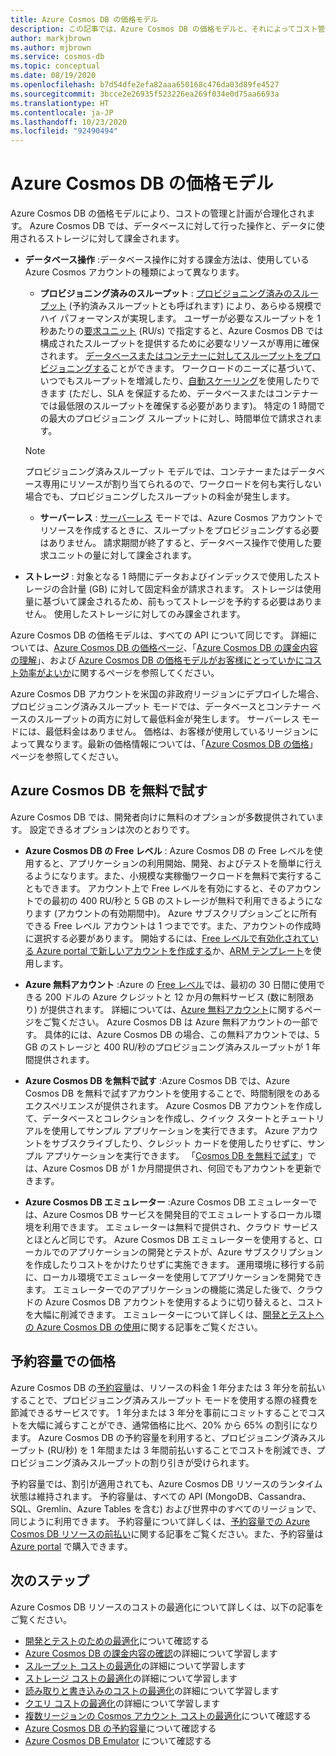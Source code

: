 ```yaml
---
title: Azure Cosmos DB の価格モデル
description: この記事では、Azure Cosmos DB の価格モデルと、それによってコスト管理とコスト計画がどのように合理化されるかについて説明します。
author: markjbrown
ms.author: mjbrown
ms.service: cosmos-db
ms.topic: conceptual
ms.date: 08/19/2020
ms.openlocfilehash: b7d54dfe2efa82aaa650168c476da03d89fe4527
ms.sourcegitcommit: 3bcce2e26935f523226ea269f034e0d75aa6693a
ms.translationtype: HT
ms.contentlocale: ja-JP
ms.lasthandoff: 10/23/2020
ms.locfileid: "92490494"
---
```

# <a name="pricing-model-in-azure-cosmos-db"></a>Azure Cosmos DB の価格モデル

Azure Cosmos DB の価格モデルにより、コストの管理と計画が合理化されます。 Azure Cosmos DB では、データベースに対して行った操作と、データに使用されるストレージに対して課金されます。

- **データベース操作** :データベース操作に対する課金方法は、使用している Azure Cosmos アカウントの種類によって異なります。

  - **プロビジョニング済みのスループット** : [プロビジョニング済みのスループット](set-throughput.md) (予約済みスループットとも呼ばれます) により、あらゆる規模でハイ パフォーマンスが実現します。 ユーザーが必要なスループットを 1 秒あたりの[要求ユニット](request-units.md) (RU/s) で指定すると、Azure Cosmos DB では構成されたスループットを提供するために必要なリソースが専用に確保されます。 [データベースまたはコンテナーに対してスループットをプロビジョニングする](set-throughput.md)ことができます。 ワークロードのニーズに基づいて、いつでもスループットを増減したり、[自動スケーリング](provision-throughput-autoscale.md)を使用したりできます (ただし、SLA を保証するため、データベースまたはコンテナーでは最低限のスループットを確保する必要があります)。 特定の 1 時間での最大のプロビジョニング スループットに対し、時間単位で請求されます。

   > [!NOTE]
   > プロビジョニング済みスループット モデルでは、コンテナーまたはデータベース専用にリソースが割り当てられるので、ワークロードを何も実行しない場合でも、プロビジョニングしたスループットの料金が発生します。

  - **サーバーレス** : [サーバーレス](serverless.md) モードでは、Azure Cosmos アカウントでリソースを作成するときに、スループットをプロビジョニングする必要はありません。 請求期間が終了すると、データベース操作で使用した要求ユニットの量に対して課金されます。

- **ストレージ** : 対象となる 1 時間にデータおよびインデックスで使用したストレージの合計量 (GB) に対して固定料金が請求されます。 ストレージは使用量に基づいて課金されるため、前もってストレージを予約する必要はありません。 使用したストレージに対してのみ課金されます。

Azure Cosmos DB の価格モデルは、すべての API について同じです。 詳細については、[Azure Cosmos DB の価格ページ](https://azure.microsoft.com/pricing/details/cosmos-db/)、「[Azure Cosmos DB の課金内容の理解](understand-your-bill.md)」、および [Azure Cosmos DB の価格モデルがお客様にとっていかにコスト効率がよいか](total-cost-ownership.md)に関するページを参照してください。

Azure Cosmos DB アカウントを米国の非政府リージョンにデプロイした場合、プロビジョニング済みスループット モードでは、データベースとコンテナー ベースのスループットの両方に対して最低料金が発生します。 サーバーレス モードには、最低料金はありません。 価格は、お客様が使用しているリージョンによって異なります。最新の価格情報については、「[Azure Cosmos DB の価格](https://azure.microsoft.com/pricing/details/cosmos-db/)」ページを参照してください。

## <a name="try-azure-cosmos-db-for-free"></a>Azure Cosmos DB を無料で試す

Azure Cosmos DB では、開発者向けに無料のオプションが多数提供されています。 設定できるオプションは次のとおりです。

* **Azure Cosmos DB の Free レベル** : Azure Cosmos DB の Free レベルを使用すると、アプリケーションの利用開始、開発、およびテストを簡単に行えるようになります。また、小規模な実稼働ワークロードを無料で実行することもできます。 アカウント上で Free レベルを有効にすると、そのアカウントでの最初の 400 RU/秒と 5 GB のストレージが無料で利用できるようになります (アカウントの有効期間中)。 Azure サブスクリプションごとに所有できる Free レベル アカウントは 1 つまでです。また、アカウントの作成時に選択する必要があります。 開始するには、[Free レベルで有効化されている Azure portal で新しいアカウントを作成する](create-cosmosdb-resources-portal.md)か、[ARM テンプレート](./manage-with-templates.md#free-tier)を使用します。

* **Azure 無料アカウント** :Azure の [Free レベル](https://azure.microsoft.com/free/)では、最初の 30 日間に使用できる 200 ドルの Azure クレジットと 12 か月の無料サービス (数に制限あり) が提供されます。 詳細については、[Azure 無料アカウント](../cost-management-billing/manage/avoid-charges-free-account.md)に関するページをご覧ください。 Azure Cosmos DB は Azure 無料アカウントの一部です。 具体的には、Azure Cosmos DB の場合、この無料アカウントでは、5 GB のストレージと 400 RU/秒のプロビジョニング済みスループットが 1 年間提供されます。

* **Azure Cosmos DB を無料で試す** :Azure Cosmos DB では、Azure Cosmos DB を無料で試すアカウントを使用することで、時間制限をのあるエクスペリエンスが提供されます。 Azure Cosmos DB アカウントを作成して、データベースとコレクションを作成し、クイック スタートとチュートリアルを使用してサンプル アプリケーションを実行できます。 Azure アカウントをサブスクライブしたり、クレジット カードを使用したりせずに、サンプル アプリケーションを実行できます。 「[Cosmos DB を無料で試す](https://azure.microsoft.com/try/cosmosdb/)」では、Azure Cosmos DB が 1 か月間提供され、何回でもアカウントを更新できます。

* **Azure Cosmos DB エミュレーター** :Azure Cosmos DB エミュレーターでは、Azure Cosmos DB サービスを開発目的でエミュレートするローカル環境を利用できます。 エミュレーターは無料で提供され、クラウド サービスとほとんど同じです。 Azure Cosmos DB エミュレーターを使用すると、ローカルでのアプリケーションの開発とテストが、Azure サブスクリプションを作成したりコストをかけたりせずに実施できます。 運用環境に移行する前に、ローカル環境でエミュレーターを使用してアプリケーションを開発できます。 エミュレーターでのアプリケーションの機能に満足した後で、クラウドの Azure Cosmos DB アカウントを使用するように切り替えると、コストを大幅に削減できます。 エミュレーターについて詳しくは、[開発とテストへの Azure Cosmos DB の使用](local-emulator.md)に関する記事をご覧ください。

## <a name="pricing-with-reserved-capacity"></a>予約容量での価格

Azure Cosmos DB の[予約容量](cosmos-db-reserved-capacity.md)は、リソースの料金 1 年分または 3 年分を前払いすることで、プロビジョニング済みスループット モードを使用する際の経費を節減できるサービスです。 1 年分または 3 年分を事前にコミットすることでコストを大幅に減らすことができ、通常価格に比べ、20% から 65% の割引になります。 Azure Cosmos DB の予約容量を利用すると、プロビジョニング済みスループット (RU/秒) を 1 年間または 3 年間前払いすることでコストを削減でき、プロビジョニング済みスループットの割り引きが受けられます。 

予約容量では、割引が適用されても、Azure Cosmos DB リソースのランタイム状態は維持されます。 予約容量は、すべての API (MongoDB、Cassandra、SQL、Gremlin、Azure Tables を含む) および世界中のすべてのリージョンで、同じように利用できます。 予約容量について詳しくは、[予約容量での Azure Cosmos DB リソースの前払い](cosmos-db-reserved-capacity.md)に関する記事をご覧ください。また、予約容量は [Azure portal](https://portal.azure.com/) で購入できます。

## <a name="next-steps"></a>次のステップ

Azure Cosmos DB リソースのコストの最適化について詳しくは、以下の記事をご覧ください。

* [開発とテストのための最適化](optimize-dev-test.md)について確認する
* [Azure Cosmos DB の課金内容の確認](understand-your-bill.md)の詳細について学習します
* [スループット コストの最適化](optimize-cost-throughput.md)の詳細について学習します
* [ストレージ コストの最適化](optimize-cost-storage.md)の詳細について学習します
* [読み取りと書き込みのコストの最適化](optimize-cost-reads-writes.md)の詳細について学習します
* [クエリ コストの最適化](./optimize-cost-reads-writes.md)の詳細について学習します
* [複数リージョンの Cosmos アカウント コストの最適化](optimize-cost-regions.md)について確認する
* [Azure Cosmos DB の予約容量](cosmos-db-reserved-capacity.md)について確認する
* [Azure Cosmos DB Emulator](local-emulator.md) について確認する